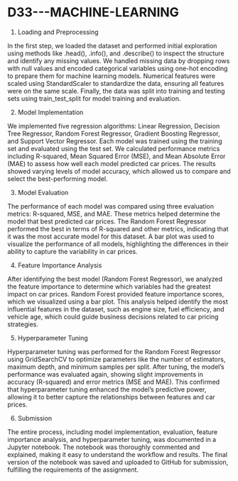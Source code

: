 # D33---MACHINE-LEARNING
1. Loading and Preprocessing
   
In the first step, we loaded the dataset and performed initial exploration using methods like .head(), .info(), and .describe() to inspect the structure and identify any missing values. We handled missing data by dropping rows with null values and encoded categorical variables using one-hot encoding to prepare them for machine learning models. Numerical features were scaled using StandardScaler to standardize the data, ensuring all features were on the same scale. Finally, the data was split into training and testing sets using train_test_split for model training and evaluation.

2. Model Implementation
   
We implemented five regression algorithms: Linear Regression, Decision Tree Regressor, Random Forest Regressor, Gradient Boosting Regressor, and Support Vector Regressor. Each model was trained using the training set and evaluated using the test set. We calculated performance metrics including R-squared, Mean Squared Error (MSE), and Mean Absolute Error (MAE) to assess how well each model predicted car prices. The results showed varying levels of model accuracy, which allowed us to compare and select the best-performing model.

3. Model Evaluation

The performance of each model was compared using three evaluation metrics: R-squared, MSE, and MAE. These metrics helped determine the model that best predicted car prices. The Random Forest Regressor performed the best in terms of R-squared and other metrics, indicating that it was the most accurate model for this dataset. A bar plot was used to visualize the performance of all models, highlighting the differences in their ability to capture the variability in car prices.

4. Feature Importance Analysis
   
After identifying the best model (Random Forest Regressor), we analyzed the feature importance to determine which variables had the greatest impact on car prices. Random Forest provided feature importance scores, which we visualized using a bar plot. This analysis helped identify the most influential features in the dataset, such as engine size, fuel efficiency, and vehicle age, which could guide business decisions related to car pricing strategies.

5. Hyperparameter Tuning
   
Hyperparameter tuning was performed for the Random Forest Regressor using GridSearchCV to optimize parameters like the number of estimators, maximum depth, and minimum samples per split. After tuning, the model’s performance was evaluated again, showing slight improvements in accuracy (R-squared) and error metrics (MSE and MAE). This confirmed that hyperparameter tuning enhanced the model’s predictive power, allowing it to better capture the relationships between features and car prices.

6. Submission
    
The entire process, including model implementation, evaluation, feature importance analysis, and hyperparameter tuning, was documented in a Jupyter notebook. The notebook was thoroughly commented and explained, making it easy to understand the workflow and results. The final version of the notebook was saved and uploaded to GitHub for submission, fulfilling the requirements of the assignment.
